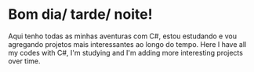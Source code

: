 # Bom dia/ tarde/ noite!
 Aqui tenho todas as minhas aventuras com C#, estou estudando e vou agregando projetos mais interessantes ao longo do tempo.
 Here I have all my codes with C#, I'm studying and I'm adding more interesting projects over time.